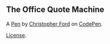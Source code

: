The Office Quote Machine
------------------------


A [Pen](https://codepen.io/chris7ford/pen/eejVOe) by [Christopher Ford](https://codepen.io/chris7ford) on [CodePen](https://codepen.io).

[License](https://codepen.io/chris7ford/pen/eejVOe/license).